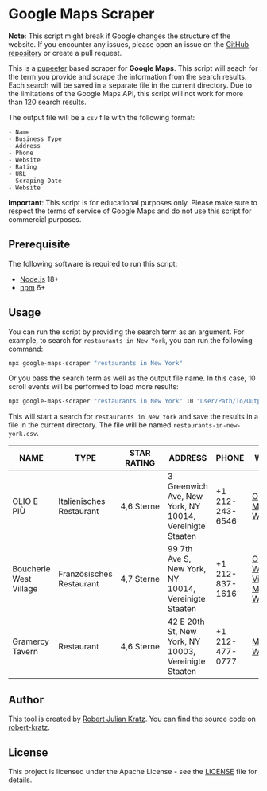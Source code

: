 # Google Maps Scraper

**Note**: This script might break if Google changes the structure of the website. If you encounter any issues, please open an issue on the [GitHub repository](https://github.com/robert-kratz/google-maps-scraper) or create a pull request.

This is a [pupeeter](https://pptr.dev/) based scraper for **Google Maps**. This script will seach for the term you provide and scrape the information from the search results. Each search will be saved in a separate file in the current directory. Due to the limitations of the Google Maps API, this script will not work for more than 120 search results.

The output file will be a `csv` file with the following format:

```csv
- Name
- Business Type
- Address
- Phone
- Website
- Rating
- URL
- Scraping Date
- Website
```

**Important**: This script is for educational purposes only. Please make sure to respect the terms of service of Google Maps and do not use this script for commercial purposes.

## Prerequisite

The following software is required to run this script:

- [Node.js](https://nodejs.org/en/) 18+
- [npm](https://www.npmjs.com/) 6+

## Usage

You can run the script by providing the search term as an argument. For example, to search for `restaurants in New York`, you can run the following command:

```bash
npx google-maps-scraper "restaurants in New York"
```

Or you pass the search term as well as the output file name. In this case, 10 scroll events will be performed to load more results:

```bash
npx google-maps-scraper "restaurants in New York" 10 "User/Path/To/OutputFile.csv"
```

This will start a search for `restaurants in New York` and save the results in a file in the current directory. The file will be named `restaurants-in-new-york.csv`.

| NAME                   | TYPE                     | STAR RATING | ADDRESS                                                 | PHONE           | WEBSITE                                                                                                                                                                                                                               | SCRAPED AT               | EMAIL | CONTACTED | URL                                                                                                                                                                                                                                             |
| ---------------------- | ------------------------ | ----------- | ------------------------------------------------------- | --------------- | ------------------------------------------------------------------------------------------------------------------------------------------------------------------------------------------------------------------------------------- | ------------------------ | ----- | --------- | ----------------------------------------------------------------------------------------------------------------------------------------------------------------------------------------------------------------------------------------------- |
| OLIO E PIÙ             | Italienisches Restaurant | 4,6 Sterne  | 3 Greenwich Ave, New York, NY 10014, Vereinigte Staaten | +1 212-243-6546 | [Opentable](https://www.opentable.com/restaurant/profile/55837?ref=1068), [Menus](https://www.olioepiu.com/menus/), [Website](https://www.olioepiu.com/)                                                                              | 2024-08-06T15:41:10.406Z |       |           | [Google Maps](https://www.google.com/maps/place/OLIO+E+PI%C3%99/data=!4m7!3m6!1s0x89c25996bd0915fd:0x294a27aedc2f4135!8m2!3d40.7338208!4d-73.9997931!16s%2Fg%2F1tjyvj49!19sChIJ_RUJvZZZwokRNUEv3K4nSik?ucbcb=1&authuser=0&hl=de&rclk=1)         |
| Boucherie West Village | Französisches Restaurant | 4,7 Sterne  | 99 7th Ave S, New York, NY 10014, Vereinigte Staaten    | +1 212-837-1616 | [Opentable](https://www.opentable.com/restaurant/profile/346609?ref=1068), [West Village Menus](https://www.boucherie.nyc/west-village-menus/), [Website](https://www.boucherieus.com/)                                               | 2024-08-06T15:41:12.208Z |       |           | [Google Maps](https://www.google.com/maps/place/Boucherie+West+Village/data=!4m7!3m6!1s0x89c25993862d9fab:0xc76173738eeacb72!8m2!3d40.733047!4d-74.0028772!16s%2Fg%2F11c2lq_l86!19sChIJq58thpNZwokRcsvqjnNzYcc?ucbcb=1&authuser=0&hl=de&rclk=1) |
| Gramercy Tavern        | Restaurant               | 4,6 Sterne  | 42 E 20th St, New York, NY 10003, Vereinigte Staaten    | +1 212-477-0777 | [Menu](http://www.gramercytavern.com/menu/?utm_source=GoogleBusinessProfile&utm_medium=Menu&utm_campaign=MapLabs), [Website](http://www.gramercytavern.com/?utm_source=GoogleBusinessProfile&utm_medium=Website&utm_campaign=MapLabs) | 2024-08-06T15:41:14.022Z |       |           | [Google Maps](https://www.google.com/maps/place/Gramercy+Tavern/data=!4m7!3m6!1s0x89c259a1820824bd:0x2b79dcdc251b8415!8m2!3d40.7384555!4d-73.9885064!16s%2Fm%2F020dmrk!19sChIJvSQIgqFZwokRFYQbJdzceSs?ucbcb=1&authuser=0&hl=de&rclk=1)          |

## Author

This tool is created by [Robert Julian Kratz](https://rjks.us). You can find the source code on [robert-kratz](https://github.com/robert-kratz).

## License

This project is licensed under the Apache License - see the [LICENSE](LICENSE) file for details.
